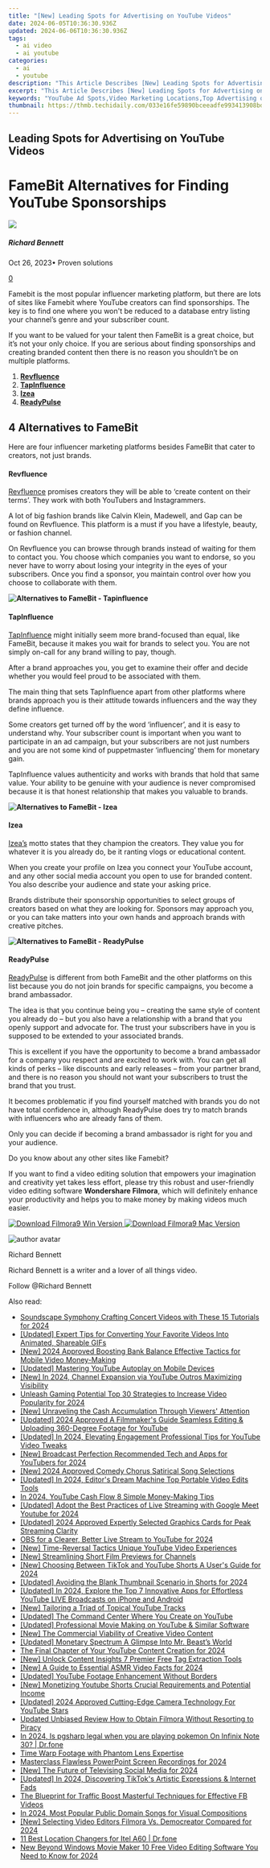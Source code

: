 ```yaml
---
title: "[New] Leading Spots for Advertising on YouTube Videos"
date: 2024-06-05T10:36:30.936Z
updated: 2024-06-06T10:36:30.936Z
tags:
  - ai video
  - ai youtube
categories:
  - ai
  - youtube
description: "This Article Describes [New] Leading Spots for Advertising on YouTube Videos"
excerpt: "This Article Describes [New] Leading Spots for Advertising on YouTube Videos"
keywords: "YouTube Ad Spots,Video Marketing Locations,Top Advertising on YouTube,Prime Video Placements,YT Ad Effectiveness,Ad Strategy for Videos,Spotlight in YouTube Ads"
thumbnail: https://thmb.techidaily.com/033e16fe59890bceeadfe993413908bd7b5cc9fe4734b479814370ac29d24cc7.jpg
---
```


## Leading Spots for Advertising on YouTube Videos

# FameBit Alternatives for Finding YouTube Sponsorships

![](https://images.wondershare.com/filmora/article-images/richard-bennett.jpg)

##### Richard Bennett

 Oct 26, 2023• Proven solutions

[0](#commentsBoxSeoTemplate)

Famebit is the most popular influencer marketing platform, but there are lots of sites like Famebit where YouTube creators can find sponsorships. The key is to find one where you won't be reduced to a database entry listing your channel’s genre and your subscriber count.

If you want to be valued for your talent then FameBit is a great choice, but it’s not your only choice. If you are serious about finding sponsorships and creating branded content then there is no reason you shouldn’t be on multiple platforms.

1. **[Revfluence](#revfluence)**
2. [**TapInfluence**](#tapin)
3. [**Izea**](#izea)
4. [**ReadyPulse**](#readypulse)

## 4 Alternatives to FameBit

Here are four influencer marketing platforms besides FameBit that cater to creators, not just brands.

#### **Revfluence**  

[Revfluence](http://www.revfluence.com/) promises creators they will be able to ‘create content on their terms’. They work with both YouTubers and Instagrammers.

A lot of big fashion brands like Calvin Klein, Madewell, and Gap can be found on Revfluence. This platform is a must if you have a lifestyle, beauty, or fashion channel.

On Revfluence you can browse through brands instead of waiting for them to contact you. You choose which companies you want to endorse, so you never have to worry about losing your integrity in the eyes of your subscribers. Once you find a sponsor, you maintain control over how you choose to collaborate with them.

**![Alternatives to FameBit - Tapinfluence](https://images.wondershare.com/filmora/article-images/alternatives-to-famebit-tapinfluence.jpg)**

#### **TapInfluence**

[TapInfluence](http://www.tapinfluence.com/) might initially seem more brand-focused than equal, like FameBit, because it makes you wait for brands to select you. You are not simply on-call for any brand willing to pay, though.

After a brand approaches you, you get to examine their offer and decide whether you would feel proud to be associated with them.

The main thing that sets TapInfluence apart from other platforms where brands approach you is their attitude towards influencers and the way they define influence.

Some creators get turned off by the word ‘influencer’, and it is easy to understand why. Your subscriber count is important when you want to participate in an ad campaign, but your subscribers are not just numbers and you are not some kind of puppetmaster ‘influencing’ them for monetary gain.

TapInfluence values authenticity and works with brands that hold that same value. Your ability to be genuine with your audience is never compromised because it is that honest relationship that makes you valuable to brands.

**![Alternatives to FameBit - Izea](https://images.wondershare.com/filmora/article-images/alternatives-to-famebit-izea.jpg)**

#### **Izea**

[Izea’s](https://izea.com/) motto states that they champion the creators. They value you for whatever it is you already do, be it ranting vlogs or educational content.

When you create your profile on Izea you connect your YouTube account, and any other social media account you open to use for branded content. You also describe your audience and state your asking price.

Brands distribute their sponsorship opportunities to select groups of creators based on what they are looking for. Sponsors may approach you, or you can take matters into your own hands and approach brands with creative pitches.

**![Alternatives to FameBit - ReadyPulse](https://images.wondershare.com/filmora/article-images/alternatives-to-famebit-readypulse.jpg)**

#### **ReadyPulse**

[ReadyPulse](http://www.readypulse.com/) is different from both FameBit and the other platforms on this list because you do not join brands for specific campaigns, you become a brand ambassador.

The idea is that you continue being you – creating the same style of content you already do – but you also have a relationship with a brand that you openly support and advocate for. The trust your subscribers have in you is supposed to be extended to your associated brands.

This is excellent if you have the opportunity to become a brand ambassador for a company you respect and are excited to work with. You can get all kinds of perks – like discounts and early releases – from your partner brand, and there is no reason you should not want your subscribers to trust the brand that you trust.

It becomes problematic if you find yourself matched with brands you do not have total confidence in, although ReadyPulse does try to match brands with influencers who are already fans of them.

Only you can decide if becoming a brand ambassador is right for you and your audience.

 Do you know about any other sites like Famebit?

If you want to find a video editing solution that empowers your imagination and creativity yet takes less effort, please try this robust and user-friendly video editing software **Wondershare Filmora**, which will definitely enhance your productivity and helps you to make money by making videos much easier.

[![Download Filmora9 Win Version](https://images.wondershare.com/filmora/guide/download-btn-win.jpg) ](https://tools.techidaily.com/wondershare/filmora/download/) [![Download Filmora9 Mac Version](https://images.wondershare.com/filmora/guide/download-btn-mac.jpg) ](https://tools.techidaily.com/wondershare/filmora/download/)

![author avatar](https://images.wondershare.com/filmora/article-images/richard-bennett.jpg)

Richard Bennett

Richard Bennett is a writer and a lover of all things video.

Follow @Richard Bennett

<span class="atpl-alsoreadstyle">Also read:</span>
<div><ul>
<li><a href="https://facebook-video-footage.techidaily.com/soundscape-symphony-crafting-concert-videos-with-these-15-tutorials-for-2024/"><u>Soundscape Symphony  Crafting Concert Videos with These 15 Tutorials for 2024</u></a></li>
<li><a href="https://facebook-video-footage.techidaily.com/updated-expert-tips-for-converting-your-favorite-videos-into-animated-shareable-gifs/"><u>[Updated] Expert Tips for Converting Your Favorite Videos Into Animated, Shareable GIFs</u></a></li>
<li><a href="https://facebook-video-footage.techidaily.com/new-2024-approved-boosting-bank-balance-effective-tactics-for-mobile-video-money-making/"><u>[New] 2024 Approved  Boosting Bank Balance  Effective Tactics for Mobile Video Money-Making</u></a></li>
<li><a href="https://facebook-video-footage.techidaily.com/updated-mastering-youtube-autoplay-on-mobile-devices/"><u>[Updated] Mastering YouTube Autoplay on Mobile Devices</u></a></li>
<li><a href="https://facebook-video-footage.techidaily.com/new-in-2024-channel-expansion-via-youtube-outros-maximizing-visibility/"><u>[New] In 2024, Channel Expansion via YouTube Outros  Maximizing Visibility</u></a></li>
<li><a href="https://facebook-video-footage.techidaily.com/unleash-gaming-potential-top-30-strategies-to-increase-video-popularity-for-2024/"><u>Unleash Gaming Potential  Top 30 Strategies to Increase Video Popularity for 2024</u></a></li>
<li><a href="https://facebook-video-footage.techidaily.com/new-unraveling-the-cash-accumulation-through-viewers-attention/"><u>[New] Unraveling the Cash Accumulation Through Viewers' Attention</u></a></li>
<li><a href="https://facebook-video-footage.techidaily.com/updated-2024-approved-a-filmmakers-guide-seamless-editing-and-uploading-360-degree-footage-for-youtube/"><u>[Updated] 2024 Approved  A Filmmaker's Guide  Seamless Editing & Uploading 360-Degree Footage for YouTube</u></a></li>
<li><a href="https://facebook-video-footage.techidaily.com/updated-in-2024-elevating-engagement-professional-tips-for-youtube-video-tweaks/"><u>[Updated] In 2024, Elevating Engagement  Professional Tips for YouTube Video Tweaks</u></a></li>
<li><a href="https://facebook-video-footage.techidaily.com/new-broadcast-perfection-recommended-tech-and-apps-for-youtubers-for-2024/"><u>[New] Broadcast Perfection  Recommended Tech and Apps for YouTubers for 2024</u></a></li>
<li><a href="https://facebook-video-footage.techidaily.com/new-2024-approved-comedy-chorus-satirical-song-selections/"><u>[New] 2024 Approved  Comedy Chorus  Satirical Song Selections</u></a></li>
<li><a href="https://facebook-video-footage.techidaily.com/updated-in-2024-editors-dream-machine-top-portable-video-edits-tools/"><u>[Updated] In 2024, Editor's Dream Machine  Top Portable Video Edits Tools</u></a></li>
<li><a href="https://facebook-video-footage.techidaily.com/in-2024-youtube-cash-flow-8-simple-money-making-tips/"><u>In 2024, YouTube Cash Flow  8 Simple Money-Making Tips</u></a></li>
<li><a href="https://facebook-video-footage.techidaily.com/updated-adopt-the-best-practices-of-live-streaming-with-google-meet-youtube-for-2024/"><u>[Updated] Adopt the Best Practices of Live Streaming with Google Meet Youtube for 2024</u></a></li>
<li><a href="https://facebook-video-footage.techidaily.com/updated-2024-approved-expertly-selected-graphics-cards-for-peak-streaming-clarity/"><u>[Updated] 2024 Approved  Expertly Selected Graphics Cards for Peak Streaming Clarity</u></a></li>
<li><a href="https://facebook-video-footage.techidaily.com/obs-for-a-clearer-better-live-stream-to-youtube-for-2024/"><u>OBS for a Clearer, Better Live Stream to YouTube for 2024</u></a></li>
<li><a href="https://facebook-video-footage.techidaily.com/new-time-reversal-tactics-unique-youtube-video-experiences/"><u>[New] Time-Reversal Tactics  Unique YouTube Video Experiences</u></a></li>
<li><a href="https://facebook-video-footage.techidaily.com/new-streamlining-short-film-previews-for-channels/"><u>[New] Streamlining Short Film Previews for Channels</u></a></li>
<li><a href="https://facebook-video-footage.techidaily.com/new-choosing-between-tiktok-and-youtube-shorts-a-users-guide-for-2024/"><u>[New] Choosing Between TikTok and YouTube Shorts  A User's Guide for 2024</u></a></li>
<li><a href="https://facebook-video-footage.techidaily.com/updated-avoiding-the-blank-thumbnail-scenario-in-shorts-for-2024/"><u>[Updated] Avoiding the Blank Thumbnail Scenario in Shorts for 2024</u></a></li>
<li><a href="https://facebook-video-footage.techidaily.com/updated-in-2024-explore-the-top-7-innovative-apps-for-effortless-youtube-live-broadcasts-on-iphone-and-android/"><u>[Updated] In 2024, Explore the Top 7 Innovative Apps for Effortless YouTube LIVE Broadcasts on iPhone and Android</u></a></li>
<li><a href="https://facebook-video-footage.techidaily.com/new-tailoring-a-triad-of-topical-youtube-tracks/"><u>[New] Tailoring a Triad of Topical YouTube Tracks</u></a></li>
<li><a href="https://facebook-video-footage.techidaily.com/updated-the-command-center-where-you-create-on-youtube/"><u>[Updated] The Command Center Where You Create on YouTube</u></a></li>
<li><a href="https://facebook-video-footage.techidaily.com/updated-professional-movie-making-on-youtube-and-similar-software/"><u>[Updated] Professional Movie Making on YouTube & Similar Software</u></a></li>
<li><a href="https://facebook-video-footage.techidaily.com/new-the-commercial-viability-of-creative-video-content/"><u>[New] The Commercial Viability of Creative Video Content</u></a></li>
<li><a href="https://facebook-video-footage.techidaily.com/updated-monetary-spectrum-a-glimpse-into-mr-beasts-world/"><u>[Updated] Monetary Spectrum  A Glimpse Into Mr. Beast’s World</u></a></li>
<li><a href="https://facebook-video-footage.techidaily.com/the-final-chapter-of-your-youtube-content-creation-for-2024/"><u>The Final Chapter of Your YouTube Content Creation for 2024</u></a></li>
<li><a href="https://facebook-video-footage.techidaily.com/new-unlock-content-insights-7-premier-free-tag-extraction-tools/"><u>[New] Unlock Content Insights  7 Premier Free Tag Extraction Tools</u></a></li>
<li><a href="https://facebook-video-footage.techidaily.com/new-a-guide-to-essential-asmr-video-facts-for-2024/"><u>[New] A Guide to Essential ASMR Video Facts for 2024</u></a></li>
<li><a href="https://facebook-video-footage.techidaily.com/updated-youtube-footage-enhancement-without-borders/"><u>[Updated] YouTube Footage Enhancement Without Borders</u></a></li>
<li><a href="https://facebook-video-footage.techidaily.com/new-monetizing-youtube-shorts-crucial-requirements-and-potential-income/"><u>[New] Monetizing Youtube Shorts  Crucial Requirements and Potential Income</u></a></li>
<li><a href="https://facebook-video-footage.techidaily.com/updated-2024-approved-cutting-edge-camera-technology-for-youtube-stars/"><u>[Updated] 2024 Approved  Cutting-Edge Camera Technology For YouTube Stars</u></a></li>
<li><a href="https://video-content-creator.techidaily.com/updated-unbiased-review-how-to-obtain-filmora-without-resorting-to-piracy/"><u>Updated Unbiased Review How to Obtain Filmora Without Resorting to Piracy</u></a></li>
<li><a href="https://phone-solutions.techidaily.com/in-2024-is-pgsharp-legal-when-you-are-playing-pokemon-on-infinix-note-30-drfone-by-drfone-virtual-android/"><u>In 2024, Is pgsharp legal when you are playing pokemon On Infinix Note 30? | Dr.fone</u></a></li>
<li><a href="https://extra-tips.techidaily.com/time-warp-footage-with-phantom-lens-expertise/"><u>Time Warp Footage with Phantom Lens Expertise</u></a></li>
<li><a href="https://on-screen-recording.techidaily.com/masterclass-flawless-powerpoint-screen-recordings-for-2024/"><u>Masterclass  Flawless PowerPoint Screen Recordings for 2024</u></a></li>
<li><a href="https://facebook-video-content.techidaily.com/new-the-future-of-televising-social-media-for-2024/"><u>[New] The Future of Televising Social Media for 2024</u></a></li>
<li><a href="https://tiktok-video-files.techidaily.com/updated-in-2024-discovering-tiktoks-artistic-expressions-and-internet-fads/"><u>[Updated] In 2024, Discovering TikTok's Artistic Expressions & Internet Fads</u></a></li>
<li><a href="https://facebook-video-recording.techidaily.com/the-blueprint-for-traffic-boost-masterful-techniques-for-effective-fb-videos/"><u>The Blueprint for Traffic Boost  Masterful Techniques for Effective FB Videos</u></a></li>
<li><a href="https://sound-optimizing.techidaily.com/in-2024-most-popular-public-domain-songs-for-visual-compositions/"><u>In 2024, Most Popular Public Domain Songs for Visual Compositions</u></a></li>
<li><a href="https://screen-capture.techidaily.com/new-selecting-video-editors-filmora-vs-democreator-compared-for-2024/"><u>[New] Selecting Video Editors  Filmora Vs. Democreator Compared for 2024</u></a></li>
<li><a href="https://location-fake.techidaily.com/11-best-location-changers-for-itel-a60-drfone-by-drfone-virtual-android/"><u>11 Best Location Changers for Itel A60 | Dr.fone</u></a></li>
<li><a href="https://video-content-creator.techidaily.com/new-beyond-windows-movie-maker-10-free-video-editing-software-you-need-to-know-for-2024/"><u>New Beyond Windows Movie Maker 10 Free Video Editing Software You Need to Know for 2024</u></a></li>
</ul></div>

<ins class="adsbygoogle"
      style="display:block"
      data-ad-client="ca-pub-7571918770474297"
      data-ad-slot="8358498916"
      data-ad-format="auto"
      data-full-width-responsive="true"></ins>